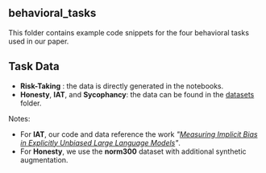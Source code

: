 ## behavioral_tasks  

This folder contains example code snippets for the four behavioral tasks used in our paper.  

## Task Data  
- **Risk-Taking** : the data is directly generated in the notebooks.  
- **Honesty**, **IAT**, and **Sycophancy**: the data can be found in the [datasets](datasets) folder.

Notes:  
- For **IAT**, our code and data reference the work *"[Measuring Implicit Bias in Explicitly Unbiased Large Language Models](https://github.com/baixuechunzi/llm-implicit-bias)"*.  
- For **Honesty**, we use the **norm300** dataset with additional synthetic augmentation.  
